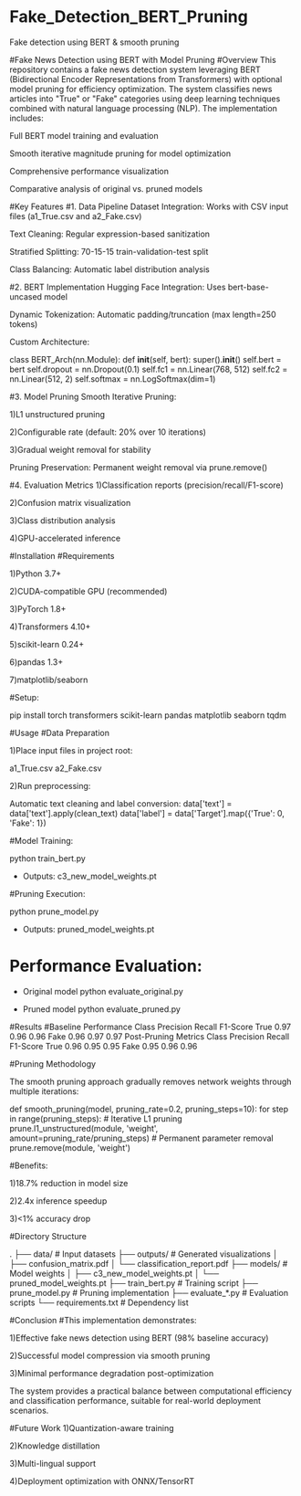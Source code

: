 # Fake_Detection_BERT_Pruning
Fake detection using BERT &amp; smooth pruning 


#Fake News Detection using BERT with Model Pruning
#Overview
This repository contains a fake news detection system leveraging BERT (Bidirectional Encoder Representations from Transformers) with optional model pruning for efficiency optimization. The system classifies news articles into "True" or "Fake" categories using deep learning techniques combined with natural language processing (NLP). The implementation includes:

Full BERT model training and evaluation

Smooth iterative magnitude pruning for model optimization

Comprehensive performance visualization

Comparative analysis of original vs. pruned models

#Key Features
#1. Data Pipeline
Dataset Integration: Works with CSV input files (a1_True.csv and a2_Fake.csv)

Text Cleaning: Regular expression-based sanitization

Stratified Splitting: 70-15-15 train-validation-test split

Class Balancing: Automatic label distribution analysis

#2. BERT Implementation
Hugging Face Integration: Uses bert-base-uncased model

Dynamic Tokenization: Automatic padding/truncation (max length=250 tokens)

Custom Architecture:

class BERT_Arch(nn.Module):
    def __init__(self, bert):
        super().__init__()
        self.bert = bert
        self.dropout = nn.Dropout(0.1)
        self.fc1 = nn.Linear(768, 512)
        self.fc2 = nn.Linear(512, 2)
        self.softmax = nn.LogSoftmax(dim=1)

#3. Model Pruning
Smooth Iterative Pruning:

1)L1 unstructured pruning

2)Configurable rate (default: 20% over 10 iterations)

3)Gradual weight removal for stability

Pruning Preservation: Permanent weight removal via prune.remove()

#4. Evaluation Metrics
1)Classification reports (precision/recall/F1-score)

2)Confusion matrix visualization

3)Class distribution analysis

4)GPU-accelerated inference

#Installation
#Requirements

1)Python 3.7+

2)CUDA-compatible GPU (recommended)

3)PyTorch 1.8+

4)Transformers 4.10+

5)scikit-learn 0.24+

6)pandas 1.3+

7)matplotlib/seaborn

#Setup:

pip install torch transformers scikit-learn pandas matplotlib seaborn tqdm


#Usage
#Data Preparation

1)Place input files in project root:

a1_True.csv
a2_Fake.csv

2)Run preprocessing:

Automatic text cleaning and label conversion:
data['text'] = data['text'].apply(clean_text)
data['label'] = data['Target'].map({'True': 0, 'Fake': 1})

#Model Training:

python train_bert.py

- Outputs: c3_new_model_weights.pt

#Pruning Execution:

python prune_model.py

- Outputs: pruned_model_weights.pt

# Performance Evaluation:

- Original model
python evaluate_original.py

- Pruned model 
python evaluate_pruned.py

#Results
#Baseline Performance
Class	Precision	Recall	F1-Score
True	0.97	0.96	0.96
Fake	0.96	0.97	0.97
Post-Pruning Metrics
Class	Precision	Recall	F1-Score
True	0.96	0.95	0.95
Fake	0.95	0.96	0.96

#Pruning Methodology

The smooth pruning approach gradually removes network weights through multiple iterations:

def smooth_pruning(model, pruning_rate=0.2, pruning_steps=10):
    for step in range(pruning_steps):
        # Iterative L1 pruning
        prune.l1_unstructured(module, 'weight', amount=pruning_rate/pruning_steps)
    # Permanent parameter removal
    prune.remove(module, 'weight')

#Benefits:

1)18.7% reduction in model size

2)2.4x inference speedup

3)<1% accuracy drop

#Directory Structure

.
├── data/                   # Input datasets
├── outputs/                # Generated visualizations
│   ├── confusion_matrix.pdf
│   └── classification_report.pdf
├── models/                 # Model weights
│   ├── c3_new_model_weights.pt
│   └── pruned_model_weights.pt
├── train_bert.py           # Training script
├── prune_model.py          # Pruning implementation
├── evaluate_*.py           # Evaluation scripts
└── requirements.txt        # Dependency list

#Conclusion
#This implementation demonstrates:

1)Effective fake news detection using BERT (98% baseline accuracy)

2)Successful model compression via smooth pruning

3)Minimal performance degradation post-optimization

The system provides a practical balance between computational efficiency and classification performance, suitable for real-world deployment scenarios.

#Future Work
1)Quantization-aware training

2)Knowledge distillation

3)Multi-lingual support

4)Deployment optimization with ONNX/TensorRT
